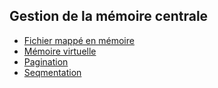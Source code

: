 ## Gestion de la mémoire centrale

* [Fichier mappé en mémoire](fichier-mappe-en-memoire.md)
* [Mémoire virtuelle](memoire-virtuelle.md)
* [Pagination](pagination.md)
* [Seqmentation](segmentation.md)
